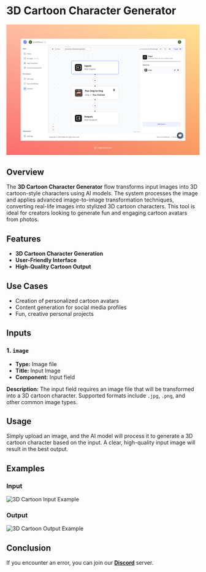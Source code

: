 # 3D Cartoon Character Generator

<img src="images/3d-cartoon-character-generator-full.jpeg" alt="3D Cartoon Character Generator"/>

## Overview
The **3D Cartoon Character Generator** flow transforms input images into 3D cartoon-style characters using AI models. The system processes the image and applies advanced image-to-image transformation techniques, converting real-life images into stylized 3D cartoon characters. This tool is ideal for creators looking to generate fun and engaging cartoon avatars from photos.

## Features
- **3D Cartoon Character Generation**
- **User-Friendly Interface**
- **High-Quality Cartoon Output**

## Use Cases
- Creation of personalized cartoon avatars
- Content generation for social media profiles
- Fun, creative personal projects

## Inputs

### 1. `image`
- **Type:** Image file
- **Title:** Input Image
- **Component:** Input field

**Description:** The input field requires an image file that will be transformed into a 3D cartoon character. Supported formats include `.jpg`, `.png`, and other common image types.

## Usage

Simply upload an image, and the AI model will process it to generate a 3D cartoon character based on the input. A clear, high-quality input image will result in the best output.


## Examples

### Input

<img src="https://storage.googleapis.com/magicpoint/models/women.png" alt="3D Cartoon Input Example" width="300">

### Output

<img src="https://storage.googleapis.com/magicpoint/github-outputs/3d-cartoon-character-generation-github-output.webp" alt="3D Cartoon Output Example" width="300">

## Conclusion

If you encounter an error, you can join our <b><a href="https://discord.com/invite/yzZD4ZxBPt" target="_blank">Discord</a></b> server.
